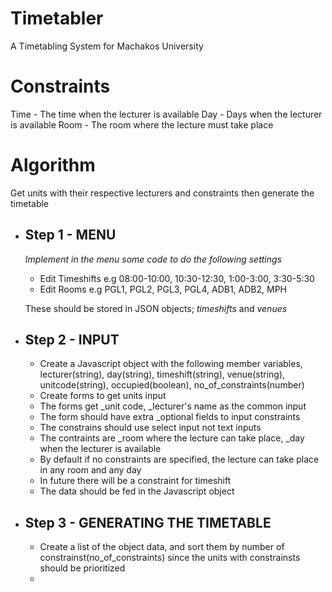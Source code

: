 # Timetabler
 A Timetabling System for Machakos University
# Constraints
Time - The time when the lecturer is available
Day - Days when the lecturer is available
Room - The room where the lecture must take place
# Algorithm
Get units with their respective lecturers and constraints then generate the timetable
- ## Step 1 - MENU
    _Implement in the menu some code to do the following settings_
    - Edit Timeshifts e.g 08:00-10:00, 10:30-12:30, 1:00-3:00, 3:30-5:30
    - Edit Rooms e.g PGL1, PGL2, PGL3, PGL4, ADB1, ADB2, MPH

    These should be stored in JSON objects; _timeshifts_ and _venues_
- ## Step 2 - INPUT
    - Create a Javascript object with the following member variables, lecturer(string), day(string), timeshift(string), venue(string), unitcode(string), occupied(boolean), no_of_constraints(number)
    - Create forms to get units input
    - The forms get _unit code, _lecturer's name as the common input
    - The form should have extra _optional fields to input constraints
    - The constrains should use select input not text inputs
    - The contraints are _room where the lecture can take place, _day when the lecturer is available
    - By default if no constraints are specified, the lecture can take place in any room and any day
    - In future there will be a constraint for timeshift
    - The data should be fed in the Javascript object
- ## Step 3 - GENERATING THE TIMETABLE
    - Create a list of the object data, and sort them by number of constrainst(no_of_constraints) since the units with constrainsts should be prioritized
    - 